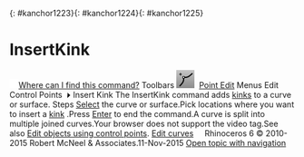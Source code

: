 ---
---

{: #kanchor1223}{: #kanchor1224}{: #kanchor1225}
# InsertKink
 [![images/transparent.gif](images/transparent.gif)Where can I find this command?](javascript:void(0);) Toolbars
![images/insertkink.png](images/insertkink.png) [Point Edit](point-edit-toolbar.html) 
Menus
Edit
Control Points![images/menuarrow.gif](images/menuarrow.gif)
Insert Kink
The InsertKink command adds [kinks](kink.html) to a curve or surface.
Steps
 [Select](select-objects.html) the curve or surface.Pick locations where you want to insert a [kink](kink.html) .Press [Enter](enter-key.html) to end the command.A curve is split into multiple joined curves.Your browser does not support the video tag.See also
 [Edit objects using control points](sak-pointediting.html).
 [Edit curves](sak-curvetools.html) 
&#160;
&#160;
Rhinoceros 6 © 2010-2015 Robert McNeel &amp; Associates.11-Nov-2015
 [Open topic with navigation](insertkink.html) 

